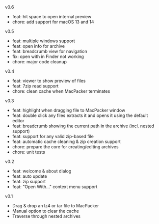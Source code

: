 v0.6
- feat: hit space to open internal preview
- chore: add support for macOS 13 and 14

v0.5
- feat: multiple windows support
- feat: open info for archive
- feat: breadcrumb view for navigation
- fix: open with in Finder not working
- chore: major code cleanup

v0.4
- feat: viewer to show preview of files
- feat: 7zip read support
- chore: clean cache when MacPacker terminates

v0.3
- feat: highlight when dragging file to MacPacker window
- feat: double click any files extracts it and opens it using the default editor
- feat: breadcrumb showing the current path in the archive (incl. nested support)
- feat: support for any valid zip-based file
- feat: automatic cache cleaning & zip creation support
- chore: prepare the core for creating/editing archives
- chore: unit tests

v0.2
- feat: welcome & about dialog
- feat: auto update
- feat: zip support
- feat: "Open With..." context menu support

v0.1
- Drag & drop an lz4 or tar file to MacPacker
- Manual option to clear the cache
- Traverse through nested archives
